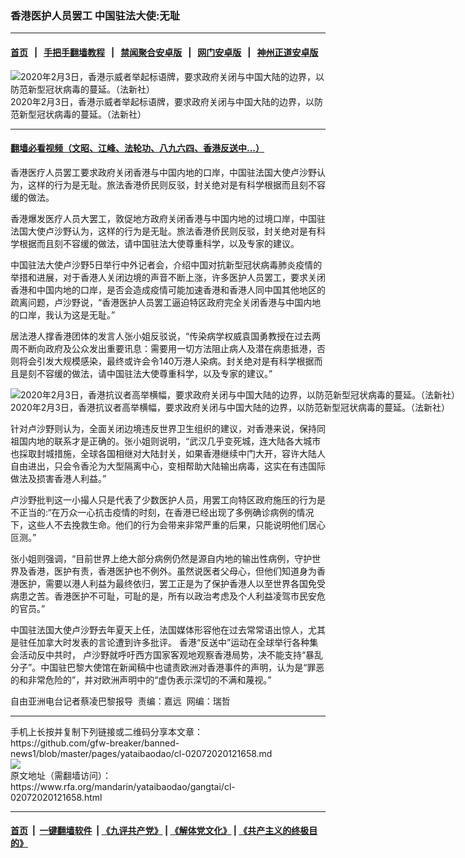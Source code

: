 ### 香港医护人员罢工  中国驻法大使:无耻
------------------------

#### [首页](https://github.com/gfw-breaker/banned-news1/blob/master/README.md) &nbsp;&nbsp;|&nbsp;&nbsp; [手把手翻墙教程](https://github.com/gfw-breaker/guides/wiki) &nbsp;&nbsp;|&nbsp;&nbsp; [禁闻聚合安卓版](https://github.com/gfw-breaker/bn-android) &nbsp;&nbsp;|&nbsp;&nbsp; [网门安卓版](https://github.com/oGate2/oGate) &nbsp;&nbsp;|&nbsp;&nbsp; [神州正道安卓版](https://github.com/SzzdOgate/update) 



<div id="headerimg">
 <img alt="2020年2月3日，香港示威者举起标语牌，要求政府关闭与中国大陆的边界，以防范新型冠状病毒的蔓延。（法新社）" src="https://www.rfa.org/mandarin/yataibaodao/gangtai/cl-02072020121658.html/000_1ON7CI.jpg/@@images/5c827c5c-92bf-43d6-a176-5eebca2eef19.jpeg" title="2020年2月3日，香港示威者举起标语牌，要求政府关闭与中国大陆的边界，以防范新型冠状病毒的蔓延。（法新社）"/>
 <div id="headerimgcontents">
  <div id="headerimgcaption">
   <span>
    2020年2月3日，香港示威者举起标语牌，要求政府关闭与中国大陆的边界，以防范新型冠状病毒的蔓延。（法新社）
   </span>
   <!-- zoomattribute -->
  </div>
  <!-- headerimgcaption -->
 </div>
 <!-- headerimagecontents -->
</div>

<hr/>


#### [翻墙必看视频（文昭、江峰、法轮功、八九六四、香港反送中...）](http://167.172.214.107/home.html)

<div id="storytext">
 <div>
  <div class="slot_header">
  </div>
 </div>
 <p>
 </p>
 <p>
  香港医疗人员罢工要求政府关闭香港与中国内地的口岸，中国驻法国大使卢沙野认为，这样的行为是无耻。旅法香港侨民则反驳，封关绝对是有科学根据而且刻不容缓的做法。
 </p>
 <p>
  香港爆发医疗人员大罢工，敦促地方政府关闭香港与中国内地的过境口岸，中国驻法国大使卢沙野认为，这样的行为是无耻。旅法香港侨民则反驳，封关绝对是有科学根据而且刻不容缓的做法，请中国驻法大使尊重科学，以及专家的建议。
 </p>
 <p>
 </p>
 <p>
 </p>
 <p>
  中国驻法大使卢沙野5日举行中外记者会，介绍中国对抗新型冠状病毒肺炎疫情的举措和进展，对于香港人关闭边境的声音不断上涨，许多医护人员罢工，要求关闭香港和中国内地的口岸，是否会造成疫情可能加速香港和香港人同中国其他地区的疏离问题，卢沙野说，“香港医护人员罢工逼迫特区政府完全关闭香港与中国内地的口岸，我认为这是无耻。”
 </p>
 <p>
  居法港人撑香港团体的发言人张小姐反驳说，“传染病学权威袁国勇教授在过去两周不断向政府及公众发出重要讯息：需要用一切方法阻止病人及潜在病患抵港，否则将会引发大规模感染，最终或许会令140万港人染病。封关绝对是有科学根据而且是刻不容缓的做法，请中国驻法大使尊重科学，以及专家的建议。”
 </p>
 <p>
 </p>
 <p>
  <div class="image-inline captioned" style="width:1500px;">
   <div style="width:1500px;">
    <img alt="2020年2月3日，香港抗议者高举横幅，要求政府关闭与中国大陆的边界，以防范新型冠状病毒的蔓延。（法新社）" src="https://www.rfa.org/mandarin/yataibaodao/gangtai/cl-02072020121658.html/000_1ON7RD.jpg" title="2020年2月3日，香港抗议者高举横幅，要求政府关闭与中国大陆的边界，以防范新型冠状病毒的蔓延。（法新社）"/>
   </div>
   <div class="image-caption">
    <span style="width:1500px;">
     2020年2月3日，香港抗议者高举横幅，要求政府关闭与中国大陆的边界，以防范新型冠状病毒的蔓延。（法新社）
    </span>
    <span class="copyright">
    </span>
   </div>
  </div>
 </p>
 <p>
  针对卢沙野则认为，全面关闭边境违反世界卫生组织的建议，对香港来说，保持同祖国内地的联系才是正确的。张小姐则说明，“武汉几乎变死城，连大陆各大城市也採取封城措施，全球各国相继对大陆封关，如果香港继续中门大开，容许大陆人自由进出，只会令香沦为大型隔离中心，变相帮助大陆输出病毒，这实在有违国际做法及损害香港人利益。”
 </p>
 <p>
  卢沙野批判这一小撮人只是代表了少数医护人员，用罢工向特区政府施压的行为是不正当的:“在万众一心抗击疫情的时刻，在香港已经出现了多例确诊病例的情况下，这些人不去挽救生命。他们的行为会带来非常严重的后果，只能说明他们居心叵测。”
 </p>
 <p>
  张小姐则强调，“目前世界上绝大部分病例仍然是源自内地的输出性病例，守护世界及香港，医护有责，香港医护也不例外。虽然说医者父母心，但他们知道身为香港医护，需要以港人利益为最终依归，罢工正是为了保护香港人以至世界各国免受病患之苦。香港医护不可耻，可耻的是，所有以政治考虑及个人利益凌驾市民安危的官员。”
 </p>
 <p>
  中国驻法国大使卢沙野去年夏天上任，法国媒体形容他在过去常常语出惊人，尤其是驻任加拿大时发表的言论遭到许多批评。 香港“反送中”运动在全球举行各种集会活动反中共时， 卢沙野就呼吁西方国家客观地观察香港局势，决不能支持“暴乱分子”。中国驻巴黎大使馆在新闻稿中也谴责欧洲对香港事件的声明，认为是“罪恶的和非常危险的”，并对欧洲声明中的“虚伪表示深切的不满和蔑视。”
 </p>
 <p>
 </p>
 <p>
  自由亚洲电台记者蔡凌巴黎报导  责编：嘉远  网编：瑞哲
 </p>
</div>

<hr/>
手机上长按并复制下列链接或二维码分享本文章：<br/>
https://github.com/gfw-breaker/banned-news1/blob/master/pages/yataibaodao/cl-02072020121658.md <br/>
<a href='https://github.com/gfw-breaker/banned-news1/blob/master/pages/yataibaodao/cl-02072020121658.md'><img src='https://github.com/gfw-breaker/banned-news1/blob/master/pages/yataibaodao/cl-02072020121658.md.png'/></a> <br/>
原文地址（需翻墙访问）：https://www.rfa.org/mandarin/yataibaodao/gangtai/cl-02072020121658.html


------------------------
#### [首页](https://github.com/gfw-breaker/banned-news1/blob/master/README.md) &nbsp;|&nbsp; [一键翻墙软件](https://github.com/gfw-breaker/nogfw/blob/master/README.md) &nbsp;| [《九评共产党》](https://github.com/gfw-breaker/9ping.md/blob/master/README.md#九评之一评共产党是什么) | [《解体党文化》](https://github.com/gfw-breaker/jtdwh.md/blob/master/README.md) | [《共产主义的终极目的》](https://github.com/gfw-breaker/gczydzjmd.md/blob/master/README.md)


<img src='http://gfw-breaker.win/banned-news/pages/yataibaodao/cl-02072020121658.md' width='0px' height='0px'/>